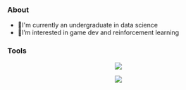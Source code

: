### About
- 🌱I'm currently an undergraduate in data science
- 🔭I’m interested in game dev and reinforcement learning

### Tools
<div align=center>
<p align="center">
    <img src="https://skillicons.dev/icons?i=cpp,cs,py,lua,md,latex,git" />
</p>
</div>

<div align=center>
<p align="center">
    <img src="https://skillicons.dev/icons?i=unity,unreal,godot,obsidian,vscode,visualstudio,anaconda" />
</p>
</div>

<!-- StatsCards
[![](https://github-readme-stats.vercel.app/api?username=WhythZ&show_icons=true&theme=tokyonight)](https://github.com/WhythZ)
-->

<!-- Badges
[![bilibili](https://img.shields.io/badge/Video-Bilibili-blue)](https://space.bilibili.com/25804487)

![](https://img.shields.io/badge/AA-aa-yellow) 
![](https://img.shields.io/badge/BB-bb-red) 
![](https://img.shields.io/badge/CC-cc-green)
-->

<!-- Emojis: https://gitmoji.dev/
🤖👀⚡😄📫💬🤔👯🔭🌱👋
-->


